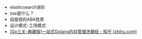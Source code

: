 - elasticsearch进阶
- sse是什么？
- 自旋锁的ABA性质
- 设计模式-工场模式
- [[Go三关-典藏版]一站式Golang内存管理洗髓经 - 知乎 (zhihu.com)](https://zhuanlan.zhihu.com/p/572059278)
